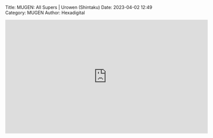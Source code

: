 Title: MUGEN: All Supers | Urowen (Shintaku)
Date: 2023-04-02 12:49
Category: MUGEN
Author: Hexadigital

<center><iframe src="https://www.youtube.com/embed/w-nuvwABqeU?feature=oembed" allow="accelerometer; autoplay; encrypted-media; gyroscope; picture-in-picture" width="640" height="360" frameborder="0"></iframe>

